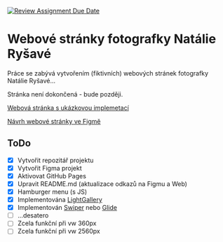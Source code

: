 [![Review Assignment Due Date](https://classroom.github.com/assets/deadline-readme-button-24ddc0f5d75046c5622901739e7c5dd533143b0c8e959d652212380cedb1ea36.svg)](https://classroom.github.com/a/KU8eozPI)
# Webové stránky fotografky Natálie Ryšavé
Práce se zabývá vytvořením (fiktivních) webových stránek fotografky Natálie Ryšavé...

Stránka není dokončená - bude později.

[Webová stránka s ukázkovou implemetací](https://pslib-cz.github.io/2022-l3-web-site-NatalieRysava/)

[Návrh webové stránky ve Figmě](https://www.figma.com/file/4gh0PUDAik0gjxW8gAGEm6/Untitled?type=design&node-id=0%3A1&t=yras6dPKNmCVAQuA-1)

## ToDo
- [x] Vytvořit repozitář projektu
- [X] Vytvořit Figma projekt
- [X] Aktivovat GitHub Pages
- [X] Upravit README.md (aktualizace odkazů na Figmu a Web)
- [X] Hamburger menu (s JS)
- [X] Implementována [LightGallery](https://github.com/sachinchoolur/lightGallery)
- [X] Implementován [Swiper](https://swiperjs.com/) nebo [Glide](https://glidejs.com/)
- [ ] ...desatero
- [ ] Zcela funkční při vw 360px
- [ ] Zcela funkční při vw 2560px
